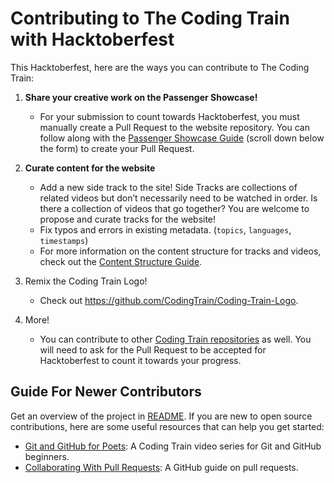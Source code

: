 # Contributing to The Coding Train with Hacktoberfest

This Hacktoberfest, here are the ways you can contribute to The Coding Train:

1. **Share your creative work on the Passenger Showcase!**

   - For your submission to count towards Hacktoberfest, you must manually create a Pull Request to the website repository. You can follow along with the [Passenger Showcase Guide](http://thecodingtrain.com/passenger-showcase-guide) (scroll down below the form) to create your Pull Request.

2. **Curate content for the website**

   - Add a new side track to the site! Side Tracks are collections of related videos but don’t necessarily need to be watched in order. Is there a collection of videos that go together? You are welcome to propose and curate tracks for the website!
   - Fix typos and errors in existing metadata. (`topics`, `languages`, `timestamps`)
   - For more information on the content structure for tracks and videos, check out the [Content Structure Guide](https://github.com/CodingTrain/thecodingtrain.com/blob/main/CODE_OF_CONDUCT.md).

3. Remix the Coding Train Logo!

   - Check out https://github.com/CodingTrain/Coding-Train-Logo.

4. More!

   - You can contribute to other [Coding Train repositories](https://github.com/CodingTrain/) as well. You will need to ask for the Pull Request to be accepted for Hacktoberfest to count it towards your progress.

## Guide For Newer Contributors

Get an overview of the project in [README](https://github.com/CodingTrain/thecodingtrain.com#readme). If you are new to open source contributions, here are some useful resources that can help you get started:

- [Git and GitHub for Poets](https://www.youtube.com/playlist?list=PLRqwX-V7Uu6ZF9C0YMKuns9sLDzK6zoiV): A Coding Train video series for Git and GitHub beginners.
- [Collaborating With Pull Requests](https://docs.github.com/en/pull-requests/collaborating-with-pull-requests): A GitHub guide on pull requests.
